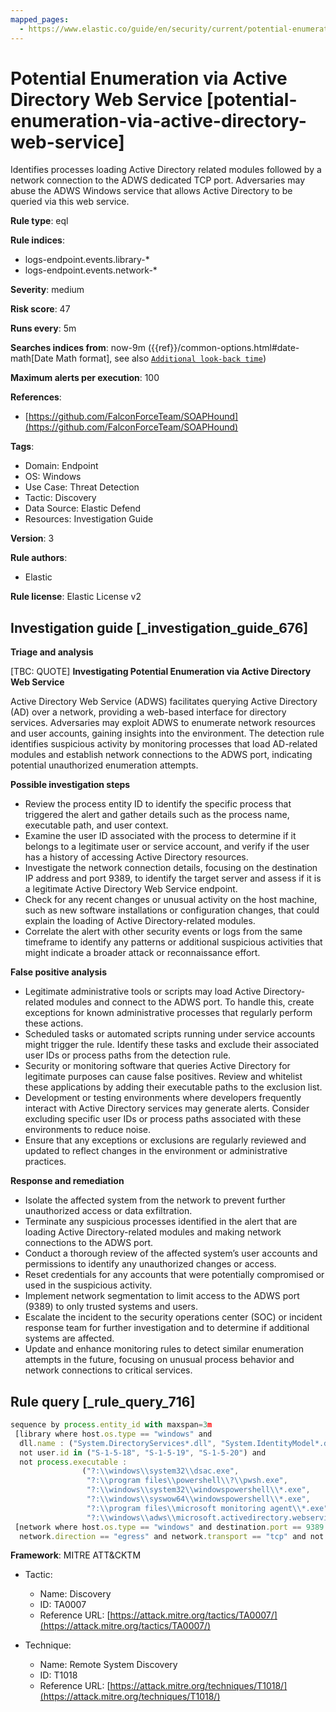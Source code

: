 ```yaml
---
mapped_pages:
  - https://www.elastic.co/guide/en/security/current/potential-enumeration-via-active-directory-web-service.html
---
```


# Potential Enumeration via Active Directory Web Service [potential-enumeration-via-active-directory-web-service]

Identifies processes loading Active Directory related modules followed by a network connection to the ADWS dedicated TCP port. Adversaries may abuse the ADWS Windows service that allows Active Directory to be queried via this web service.

**Rule type**: eql

**Rule indices**:

* logs-endpoint.events.library-*
* logs-endpoint.events.network-*

**Severity**: medium

**Risk score**: 47

**Runs every**: 5m

**Searches indices from**: now-9m ({{ref}}/common-options.html#date-math[Date Math format], see also [`Additional look-back time`](docs-content://solutions/security/detect-and-alert/create-detection-rule.md#rule-schedule))

**Maximum alerts per execution**: 100

**References**:

* [https://github.com/FalconForceTeam/SOAPHound](https://github.com/FalconForceTeam/SOAPHound)

**Tags**:

* Domain: Endpoint
* OS: Windows
* Use Case: Threat Detection
* Tactic: Discovery
* Data Source: Elastic Defend
* Resources: Investigation Guide

**Version**: 3

**Rule authors**:

* Elastic

**Rule license**: Elastic License v2

## Investigation guide [_investigation_guide_676]

**Triage and analysis**

[TBC: QUOTE]
**Investigating Potential Enumeration via Active Directory Web Service**

Active Directory Web Service (ADWS) facilitates querying Active Directory (AD) over a network, providing a web-based interface for directory services. Adversaries may exploit ADWS to enumerate network resources and user accounts, gaining insights into the environment. The detection rule identifies suspicious activity by monitoring processes that load AD-related modules and establish network connections to the ADWS port, indicating potential unauthorized enumeration attempts.

**Possible investigation steps**

* Review the process entity ID to identify the specific process that triggered the alert and gather details such as the process name, executable path, and user context.
* Examine the user ID associated with the process to determine if it belongs to a legitimate user or service account, and verify if the user has a history of accessing Active Directory resources.
* Investigate the network connection details, focusing on the destination IP address and port 9389, to identify the target server and assess if it is a legitimate Active Directory Web Service endpoint.
* Check for any recent changes or unusual activity on the host machine, such as new software installations or configuration changes, that could explain the loading of Active Directory-related modules.
* Correlate the alert with other security events or logs from the same timeframe to identify any patterns or additional suspicious activities that might indicate a broader attack or reconnaissance effort.

**False positive analysis**

* Legitimate administrative tools or scripts may load Active Directory-related modules and connect to the ADWS port. To handle this, create exceptions for known administrative processes that regularly perform these actions.
* Scheduled tasks or automated scripts running under service accounts might trigger the rule. Identify these tasks and exclude their associated user IDs or process paths from the detection rule.
* Security or monitoring software that queries Active Directory for legitimate purposes can cause false positives. Review and whitelist these applications by adding their executable paths to the exclusion list.
* Development or testing environments where developers frequently interact with Active Directory services may generate alerts. Consider excluding specific user IDs or process paths associated with these environments to reduce noise.
* Ensure that any exceptions or exclusions are regularly reviewed and updated to reflect changes in the environment or administrative practices.

**Response and remediation**

* Isolate the affected system from the network to prevent further unauthorized access or data exfiltration.
* Terminate any suspicious processes identified in the alert that are loading Active Directory-related modules and making network connections to the ADWS port.
* Conduct a thorough review of the affected system’s user accounts and permissions to identify any unauthorized changes or access.
* Reset credentials for any accounts that were potentially compromised or used in the suspicious activity.
* Implement network segmentation to limit access to the ADWS port (9389) to only trusted systems and users.
* Escalate the incident to the security operations center (SOC) or incident response team for further investigation and to determine if additional systems are affected.
* Update and enhance monitoring rules to detect similar enumeration attempts in the future, focusing on unusual process behavior and network connections to critical services.


## Rule query [_rule_query_716]

```js
sequence by process.entity_id with maxspan=3m
 [library where host.os.type == "windows" and
  dll.name : ("System.DirectoryServices*.dll", "System.IdentityModel*.dll") and
  not user.id in ("S-1-5-18", "S-1-5-19", "S-1-5-20") and
  not process.executable :
                ("?:\\windows\\system32\\dsac.exe",
                 "?:\\program files\\powershell\\?\\pwsh.exe",
                 "?:\\windows\\system32\\windowspowershell\\*.exe",
                 "?:\\windows\\syswow64\\windowspowershell\\*.exe",
                 "?:\\program files\\microsoft monitoring agent\\*.exe",
                 "?:\\windows\\adws\\microsoft.activedirectory.webservices.exe")]
 [network where host.os.type == "windows" and destination.port == 9389 and source.port >= 49152 and
  network.direction == "egress" and network.transport == "tcp" and not cidrmatch(destination.ip, "127.0.0.0/8", "::1/128")]
```

**Framework**: MITRE ATT&CKTM

* Tactic:

    * Name: Discovery
    * ID: TA0007
    * Reference URL: [https://attack.mitre.org/tactics/TA0007/](https://attack.mitre.org/tactics/TA0007/)

* Technique:

    * Name: Remote System Discovery
    * ID: T1018
    * Reference URL: [https://attack.mitre.org/techniques/T1018/](https://attack.mitre.org/techniques/T1018/)



